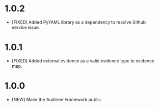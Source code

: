 # 1.0.2

- [FIXED] Added PyYAML library as a dependency to resolve Github service issue.

# 1.0.1

- [FIXED] Added external evidence as a valid evidence type to evidence map.

# 1.0.0

- [NEW] Make the Auditree Framework public.
